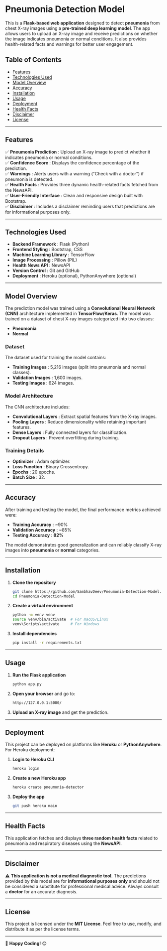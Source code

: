 # Pneumonia Detection Model

This is a **Flask-based web application** designed to detect **pneumonia** from chest X-ray images using a **pre-trained deep learning model**. The app allows users to upload an X-ray image and receive predictions on whether the image indicates pneumonia or normal conditions. It also provides health-related facts and warnings for better user engagement.

## Table of Contents
- [Features](#features)
- [Technologies Used](#technologies-used)
- [Model Overview](#model-overview)
- [Accuracy](#accuracy)
- [Installation](#installation)
- [Usage](#usage)
- [Deployment](#deployment)
- [Health Facts](#health-facts)
- [Disclaimer](#disclaimer)
- [License](#license)

---

## Features
✅ **Pneumonia Prediction** : Upload an X-ray image to predict whether it indicates pneumonia or normal conditions.  
✅ **Confidence Score** : Displays the confidence percentage of the prediction.  
✅ **Warnings** : Alerts users with a warning ("Check with a doctor") if pneumonia is detected.  
✅ **Health Facts** : Provides three dynamic health-related facts fetched from the NewsAPI.  
✅ **User-Friendly Interface** : Clean and responsive design built with Bootstrap.  
✅ **Disclaimer** : Includes a disclaimer reminding users that predictions are for informational purposes only.  

---

## Technologies Used
- **Backend Framework** : Flask (Python)
- **Frontend Styling** : Bootstrap, CSS
- **Machine Learning Library** : TensorFlow
- **Image Processing** : Pillow (PIL)
- **Health News API** : NewsAPI
- **Version Control** : Git and GitHub
- **Deployment** : Heroku (optional), PythonAnywhere (optional)

---

## Model Overview
The prediction model was trained using a **Convolutional Neural Network (CNN)** architecture implemented in **TensorFlow/Keras**. The model was trained on a dataset of chest X-ray images categorized into two classes:
- **Pneumonia**
- **Normal**

### Dataset
The dataset used for training the model contains:
- **Training Images** : 5,216 images (split into pneumonia and normal classes).
- **Validation Images** : 1,600 images.
- **Testing Images** : 624 images.

### Model Architecture
The CNN architecture includes:
- **Convolutional Layers** : Extract spatial features from the X-ray images.
- **Pooling Layers** : Reduce dimensionality while retaining important features.
- **Dense Layers** : Fully connected layers for classification.
- **Dropout Layers** : Prevent overfitting during training.

### Training Details
- **Optimizer** : Adam optimizer.
- **Loss Function** : Binary Crossentropy.
- **Epochs** : 20 epochs.
- **Batch Size** : 32.

---

## Accuracy
After training and testing the model, the final performance metrics achieved were:
- **Training Accuracy** : ~90%
- **Validation Accuracy** : ~85%
- **Testing Accuracy** : **82%**

The model demonstrates good generalization and can reliably classify X-ray images into **pneumonia** or **normal** categories.

---

## Installation
1. **Clone the repository**
   ```sh
   git clone https://github.com/SambhavDeev/Pneumonia-Detection-Model.git
   cd Pneumonia-Detection-Model
   ```
2. **Create a virtual environment**
   ```sh
   python -m venv venv
   source venv/bin/activate  # For macOS/Linux
   venv\Scripts\activate     # For Windows
   ```
3. **Install dependencies**
   ```sh
   pip install -r requirements.txt
   ```

---

## Usage
1. **Run the Flask application**
   ```sh
   python app.py
   ```
2. **Open your browser** and go to:
   ```sh
   http://127.0.0.1:5000/
   ```
3. **Upload an X-ray image** and get the prediction.

---

## Deployment
This project can be deployed on platforms like **Heroku** or **PythonAnywhere**. For Heroku deployment:
1. **Login to Heroku CLI**
   ```sh
   heroku login
   ```
2. **Create a new Heroku app**
   ```sh
   heroku create pneumonia-detector
   ```
3. **Deploy the app**
   ```sh
   git push heroku main
   ```

---

## Health Facts
This application fetches and displays **three random health facts** related to pneumonia and respiratory diseases using the **NewsAPI**.

---

## Disclaimer
⚠️ **This application is not a medical diagnostic tool.** The predictions provided by this model are for **informational purposes only** and should not be considered a substitute for professional medical advice. Always consult a **doctor** for an accurate diagnosis.

---

## License
This project is licensed under the **MIT License**. Feel free to use, modify, and distribute it as per the license terms.

---

🚀 **Happy Coding!** 😊
